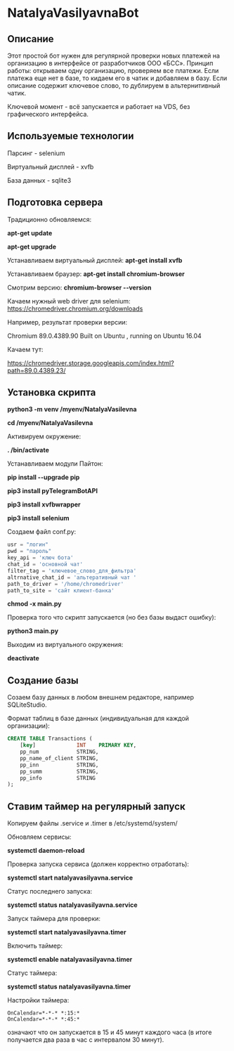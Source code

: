 # NatalyaVasilyavnaBot
## Описание
Этот простой бот нужен для регулярной проверки новых платежей на организацию в интерфейсе от разработчиков ООО «БСС».
Принцип работы: открываем одну организацию, проверяем все платежи. Если платежа еще нет в базе, то кидаем его в чатик и добавляем в базу.
Если описание содержит ключевое слово, то дублируем в альтернитивный чатик.

Ключевой момент - всё запускается и работает на VDS, без графического интерфейса.

## Используемые технологии

Парсинг - selenium

Виртуальный дисплей - xvfb

База данных - sqlite3

## Подготовка сервера

Традиционно обновляемся:

**apt-get update**

**apt-get upgrade**

Устанавливаем виртуальный дисплей:
**apt-get install xvfb**

Устанавливаем браузер:
**apt-get install chromium-browser**

Смотрим версию:
**chromium-browser --version**

Качаем нужный web driver для selenium:
https://chromedriver.chromium.org/downloads


Например, результат проверки версии:

Chromium 89.0.4389.90 Built on Ubuntu , running on Ubuntu 16.04

Качаем тут:

https://chromedriver.storage.googleapis.com/index.html?path=89.0.4389.23/

## Установка скрипта

**python3 -m venv /myenv/NatalyaVasilevna**

**cd /myenv/NatalyaVasilevna**

Активируем окружение:

**. /bin/activate**

Устанавливаем модули Пайтон:

**pip install --upgrade pip**

**pip3 install pyTelegramBotAPI**

**pip3 install xvfbwrapper**

**pip3 install selenium**

Создаем файл conf.py:

```python
usr = "логин"
pwd = "пароль"
key_api = 'ключ бота'
chat_id = 'основной чат'
filter_tag = 'ключевое_слово_для_фильтра'
altrnative_chat_id = 'альтеративный чат '
path_to_driver = '/home/chromedriver'
path_to_site = 'сайт клиент-банка'
```

**chmod -x main.py**

Проверка того что скрипт запускается (но без базы выдаст ошибку):

**python3 main.py**

Выходим из виртуального окружения:

**deactivate**

## Создание базы

Созаем базу данных в любом внешнем редакторе, например SQLiteStudio.

Формат таблиц в базе данных (индивидуальная для каждой организации):

```sql
CREATE TABLE Transactions (
    [key]             INT    PRIMARY KEY,
    pp_num            STRING,
    pp_name_of_client STRING,
    pp_inn            STRING,
    pp_summ           STRING,
    pp_info           STRING
);
```

## Ставим таймер на регулярный запуск

Копируем файлы .service и .timer в /etc/systemd/system/

Обновляем сервисы:

**systemctl daemon-reload**

Проверка запуска сервиса (должен корректно отработать):

**systemctl start natalyavasilyavna.service**

Статус последнего запуска:

**systemctl status natalyavasilyavna.service**

Запуск таймера для проверки:

**systemctl start natalyavasilyavna.timer**

Включить таймер:

**systemctl enable natalyavasilyavna.timer**

Статус таймера:

**systemctl status natalyavasilyavna.timer**

Настройки таймера:
```
OnCalendar=*-*-* *:15:*
OnCalendar=*-*-* *:45:*
```
означают что он запускается в 15 и 45 минут каждого часа (в итоге получается два раза в час с интервалом 30 минут).
